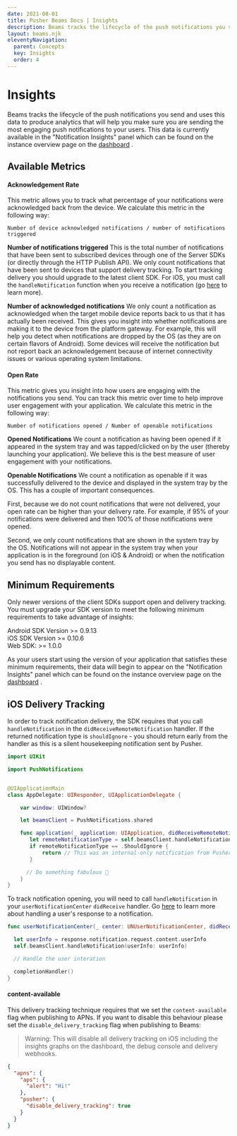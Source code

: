 ```yaml
---
date: 2021-08-01
title: Pusher Beams Docs | Insights
description: Beams tracks the lifecycle of the push notifications you send and produces analytics to will help you send the most engaging notifications to your users.
layout: beams.njk
eleventyNavigation:
  parent: Concepts
  key: Insights
  order: 4
---
```


# Insights

Beams tracks the lifecycle of the push notifications you send and uses this data to produce analytics that will help you make sure you are sending the most engaging push notifications to your users. This data is currently available in the "Notification Insights" panel which can be found on the instance overview page on the [dashboard](https://dashboard.pusher.com/beams) .

## Available Metrics

#### Acknowledgement Rate

This metric allows you to track what percentage of your notifications were acknowledged back from the device. We calculate this metric in the following way:

```
Number of device acknowledged notifications / number of notifications triggered
```

**Number of notifications triggered**
This is the total number of notifications that have been sent to subscribed devices through one of the Server SDKs (or directly through the HTTP Publish API). We only count notifications that have been sent to devices that support delivery tracking. To start tracking delivery you should upgrade to the latest client SDK. For iOS, you must call the `handleNotification` function when you receive a notification (go [here](/docs/beams/reference/ios#handle-notification) to learn more).

**Number of acknowledged notifications**
We only count a notification as acknowledged when the target mobile device reports back to us that it has actually been received. This gives you insight into whether notifications are making it to the device from the platform gateway. For example, this will help you detect when notifications are dropped by the OS (as they are on certain flavors of Android). Some devices will receive the notification but not report back an acknowledgement because of internet connectivity issues or various operating system limitations.

#### Open Rate

This metric gives you insight into how users are engaging with the notifications you send. You can track this metric over time to help improve user engagement with your application. We calculate this metric in the following way:

```
Number of notifications opened / Number of openable notifications
```

**Opened Notifications**
We count a notification as having been opened if it appeared in the system tray and was tapped/clicked on by the user (thereby launching your application). We believe this is the best measure of user engagement with your notifications.

**Openable Notifications**
We count a notification as openable if it was successfully delivered to the device and displayed in the system tray by the OS. This has a couple of important consequences.

First, because we do not count notifications that were not delivered, your open rate can be higher than your delivery rate. For example, if 95% of your notifications were delivered and then 100% of those notifications were opened.

Second, we only count notifications that are shown in the system tray by the OS. Notifications will not appear in the system tray when your application is in the foreground (on iOS & Android) or when the notification you send has no displayable content.

## Minimum Requirements

Only newer versions of the client SDKs support open and delivery tracking. You must upgrade your SDK version to meet the following minimum requirements to take advantage of insights:

Android SDK Version >= 0.9.13 <br /> iOS SDK Version >= 0.10.6 <br /> Web SDK: >= 1.0.0

As your users start using the version of your application that satisfies these minimum requirements, their data will begin to appear on the "Notification Insights" panel which can be found on the instance overview page on the [dashboard](https://dashboard.pusher.com/beams) .

## iOS Delivery Tracking

In order to track notification delivery, the SDK requires that you call `handleNotification` in the `didReceiveRemoteNotification` handler. If the returned notification type is `shouldIgnore` - you should return early from the handler as this is a silent housekeeping notification sent by Pusher.

```swift
import UIKit

import PushNotifications


@UIApplicationMain
class AppDelegate: UIResponder, UIApplicationDelegate {

    var window: UIWindow?

    let beamsClient = PushNotifications.shared

    func application(_ application: UIApplication, didReceiveRemoteNotification userInfo: [AnyHashable: Any], fetchCompletionHandler completionHandler: @escaping (UIBackgroundFetchResult) -> Void) {
       let remoteNotificationType = self.beamsClient.handleNotification(userInfo: userInfo)
       if remoteNotificationType == .ShouldIgnore {
           return // This was an internal-only notification from Pusher.
       }

      // Do something fabulous 🦄
    }
}
```

To track notification opening, you will need to call `handleNotification` in your `userNotificationCenter` `didReceive` handler. Go [here](/docs/beams/guides/handle-incoming-notifications/ios#handling-notifications-and-notification-related-actions) to learn more about handling a user's response to a notification.

```swift
func userNotificationCenter(_ center: UNUserNotificationCenter, didReceive response: UNNotificationResponse, withCompletionHandler completionHandler: @escaping () -> Void) {

  let userInfo = response.notification.request.content.userInfo
  self.beamsClient.handleNotification(userInfo: userInfo)

  // Handle the user interation

  completionHandler()
}
```

#### content-available

This delivery tracking technique requires that we set the `content-available` flag when publishing to APNs. If you want to disable this behaviour please set the `disable_delivery_tracking` flag when publishing to Beams:

> Warning: This will disable all delivery tracking on iOS including the insights graphs on the dashboard, the debug console and delivery webhooks.

```json
{
  "apns": {
    "aps": {
      "alert": "Hi!"
    },
    "pusher": {
      "disable_delivery_tracking": true
    }
  }
}
```
